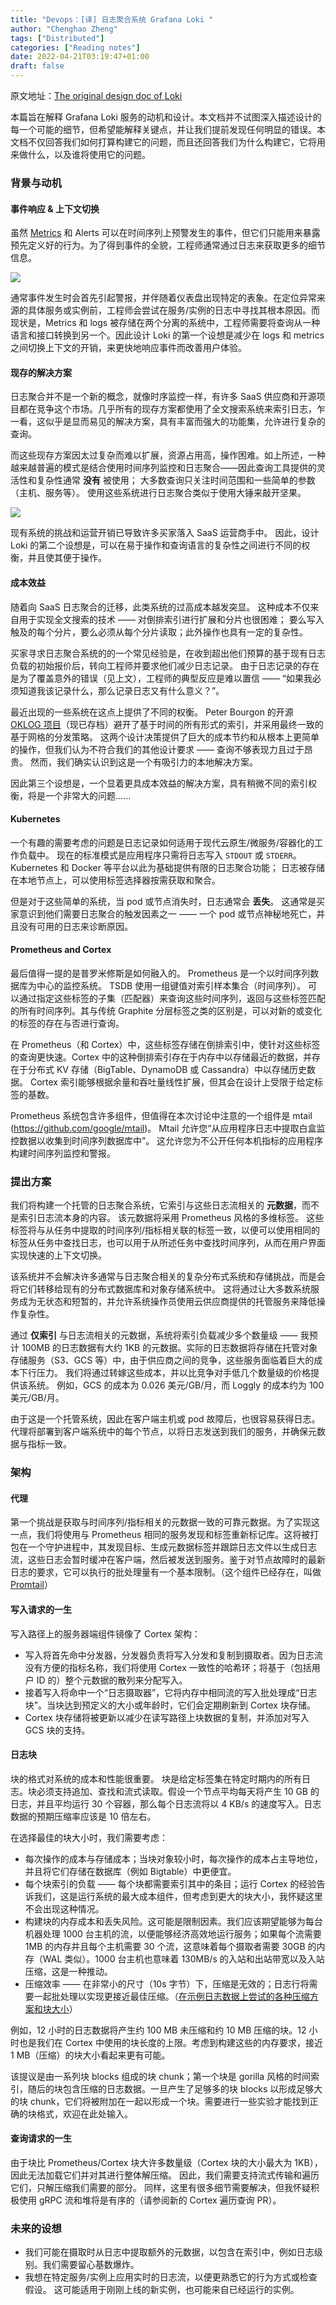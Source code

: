 ```yaml
---
title: "Devops：[译] 日志聚合系统 Grafana Loki "
author: "Chenghao Zheng"
tags: ["Distributed"]
categories: ["Reading notes"]
date: 2022-04-21T03:19:47+01:00
draft: false
---
```


原文地址：[The original design doc of Loki](https://docs.google.com/document/d/11tjK_lvp1-SVsFZjgOTr1vV3-q6vBAsZYIQ5ZeYBkyM/view)

本篇旨在解释 Grafana Loki 服务的动机和设计。本文档并不试图深入描述设计的每一个可能的细节，但希望能解释关键点，并让我们提前发现任何明显的错误。本文档不仅回答我们如何打算构建它的问题，而且还回答我们为什么构建它，它将用来做什么，以及谁将使用它的问题。

### 背景与动机

#### 事件响应 & 上下文切换

虽然 [Metrics](https://grafana.com/metrics/) 和 Alerts 可以在时间序列上预警发生的事件，但它们只能用来暴露预先定义好的行为。为了得到事件的全貌，工程师通常通过日志来获取更多的细节信息。

![](/images/loki-incident-response.png)

通常事件发生时会首先引起警报，并伴随着仪表盘出现特定的表象。在定位异常来源的具体服务或实例前，工程师会尝试在服务/实例的日志中寻找其根本原因。而现状是，Metrics 和 logs 被存储在两个分离的系统中，工程师需要将查询从一种语言和接口转换到另一个。因此设计 Loki 的第一个设想是减少在 logs 和 metrics 之间切换上下文的开销，来更快地响应事件而改善用户体验。

#### 现存的解决方案

日志聚合并不是一个新的概念，就像时序监控一样，有许多 SaaS 供应商和开源项目都在竞争这个市场。几乎所有的现存方案都使用了全文搜索系统来索引日志，乍一看，这似乎是显而易见的解决方案，具有丰富而强大的功能集，允许进行复杂的查询。

而这些现存方案因太过复杂而难以扩展，资源占用高，操作困难。如上所述，一种越来越普遍的模式是结合使用时间序列监控和日志聚合——因此查询工具提供的灵活性和复杂性通常 **没有** 被使用； 大多数查询只关注时间范围和一些简单的参数（主机、服务等）。 使用这些系统进行日志聚合类似于使用大锤来敲开坚果。

![](/images/loki-existing-solution.png)

现有系统的挑战和运营开销已导致许多买家落入 SaaS 运营商手中。 因此，设计 Loki 的第二个设想是，可以在易于操作和查询语言的复杂性之间进行不同的权衡，并且使其便于操作。

#### 成本效益

随着向 SaaS 日志聚合的迁移，此类系统的过高成本越发突显。 这种成本不仅来自用于实现全文搜索的技术 —— 对倒排索引进行扩展和分片也很困难； 要么写入触及的每个分片，要么必须从每个分片读取；此外操作也具有一定的复杂性。

买家寻求日志聚合系统的的一个常见经验是，在收到超出他们预算的基于现有日志负载的初始报价后，转向工程师并要求他们减少日志记录。 由于日志记录的存在是为了覆盖意外的错误（见上文），工程师的典型反应是难以置信 —— “如果我必须知道我该记录什么，那么记录日志又有什么意义？”。

最近出现的一些系统在这点上提供了不同的权衡。 Peter Bourgon 的开源 [OKLOG 项目](https://github.com/oklog/oklog)（现已存档）避开了基于时间的所有形式的索引，并采用最终一致的基于网格的分发策略。 这两个设计决策提供了巨大的成本节约和从根本上更简单的操作，但我们认为不符合我们的其他设计要求 —— 查询不够表现力且过于昂贵。 然而，我们确实认识到这是一个有吸引力的本地解决方案。

因此第三个设想是，一个显着更具成本效益的解决方案，具有稍微不同的索引权衡，将是一个非常大的问题......

#### Kubernetes

一个有趣的需要考虑的问题是日志记录如何适用于现代云原生/微服务/容器化的工作负载中。 现在的标准模式是应用程序只需将日志写入 `STDOUT` 或 `STDERR`。 Kubernetes 和 Docker 等平台以此为基础提供有限的日志聚合功能； 日志被存储在本地节点上，可以使用标签选择器按需获取和聚合。

但是对于这些简单的系统，当 pod 或节点消失时，日志通常会 **丢失**。 这通常是买家意识到他们需要日志聚合的触发因素之一 —— 一个 pod 或节点神秘地死亡，并且没有可用的日志来诊断原因。

#### Prometheus and Cortex

最后值得一提的是普罗米修斯是如何融入的。 Prometheus 是一个以时间序列数据库为中心的监控系统。 TSDB 使用一组键值对索引样本集合（时间序列）。 可以通过指定这些标签的子集（匹配器）来查询这些时间序列，返回与这些标签匹配的所有时间序列。其与传统 Graphite 分层标签之类的区别是，可以对新的或变化的标签的存在与否进行查询。

在 Prometheus（和 Cortex）中，这些标签存储在倒排索引中，使针对这些标签的查询更快速。Cortex 中的这种倒排索引存在于内存中以存储最近的数据，并存在于分布式 KV 存储（BigTable、DynamoDB 或 Cassandra）中以存储历史数据。 Cortex 索引能够根据余量和吞吐量线性扩展，但其会在设计上受限于给定标签的基数。

Prometheus 系统包含许多组件，但值得在本次讨论中注意的一个组件是 mtail (https://github.com/google/mtail)。 Mtail 允许您“从应用程序日志中提取白盒监控数据以收集到时间序列数据库中”。 这允许您为不公开任何本机指标的应用程序构建时间序列监控和警报。

### 提出方案

我们将构建一个托管的日志聚合系统，它索引与这些日志流相关的 **元数据**，而不是索引日志流本身的内容。 该元数据将采用 Prometheus 风格的多维标签。 这些标签将与从任务中提取的时间序列/指标相关联的标签一致，以便可以使用相同的标签从任务中查找日志，也可以用于从所述任务中查找时间序列，从而在用户界面实现快速的上下文切换。

该系统并不会解决许多通常与日志聚合相关的复杂分布式系统和存储挑战，而是会将它们转移给现有的分布式数据库和对象存储系统中。 这将通过让大多数系统服务成为无状态和短暂的，并允许系统操作员使用云供应商提供的托管服务来降低操作复杂性。

通过 **仅索引** 与日志流相关的元数据，系统将索引负载减少多个数量级 —— 我预计 100MB 的日志数据有大约 1KB 的元数据。实际的日志数据将存储在托管对象存储服务（S3、GCS 等）中，由于供应商之间的竞争，这些服务面临着巨大的成本下行压力。 我们将通过转嫁这些成本，并以比竞争对手低几个数量级的价格提供该系统。 例如，GCS 的成本为 0.026 美元/GB/月，而 Loggly 的成本约为 100 美元/GB/月。

由于这是一个托管系统，因此在客户端主机或 pod 故障后，也很容易获得日志。代理将部署到客户端系统中的每个节点，以将日志发送到我们的服务，并确保元数据与指标一致。

### 架构

#### 代理

第一个挑战是获取与时间序列/指标相关的元数据一致的可靠元数据。为了实现这一点，我们将使用与 Prometheus 相同的服务发现和标签重新标记库。这将被打包在一个守护进程中，其发现目标、生成元数据标签并跟踪日志文件以生成日志流，这些日志会暂时缓冲在客户端，然后被发送到服务。鉴于对节点故障时的最新日志的要求，它可以执行的批处理量有一个基本限制。（这个组件已经存在，叫做 [Promtail](https://github.com/grafana/loki/tree/main/clients/pkg/promtail)）

#### 写入请求的一生

写入路径上的服务器端组件镜像了 Cortex 架构：

* 写入将首先命中分发器，分发器负责将写入分发和复制到摄取者。因为日志流没有方便的指标名称，我们将使用 Cortex 一致性的哈希环；将基于（包括用户 ID 的）整个元数据的散列来分配写入。
* 接着写入将命中一个“日志摄取器”，它将内存中相同流的写入批处理成“日志块”。当块达到预定义的大小或年龄时，它们会定期刷新到 Cortex 块存储。
* Cortex 块存储将被更新以减少在读写路径上块数据的复制，并添加对写入 GCS 块的支持。

#### 日志块

块的格式对系统的成本和性能很重要。 块是给定标签集在特定时期内的所有日志。块必须支持追加、查找和流式读取。假设一个节点平均每天将产生 10 GB 的日志，并且平均运行 30 个容器，那么每个日志流将以 4 KB/s 的速度写入。日志数据的预期压缩率应该是 10 倍左右。

在选择最佳的块大小时，我们需要考虑：

* 每次操作的成本与存储成本；当块对象较小时，每次操作的成本占主导地位，并且将它们存储在数据库（例如 Bigtable）中更便宜。
* 每个块索引的负载 —— 每个块都需要索引其中的条目；运行 Cortex 的经验告诉我们，这是运行系统的最大成本组件，但考虑到更大的块大小，我怀疑这里不会出现这种情况。
* 构建块的内存成本和丢失风险。这可能是限制因素。我们应该期望能够为每台机器处理 1000 台主机的流，以便能够经济高效地运行服务；如果每个流需要 1MB 的内存并且每个主机需要 30 个流，这意味着每个摄取者需要 30GB 的内存（WAL 类似）。1000 台主机也意味着 130MB/s 的入站和出站带宽以及入站压缩，这是一种推动。
* 压缩效率 —— 在非常小的尺寸（10s 字节）下，压缩是无效的；日志行将需要一起批处理以实现更接近最佳压缩。（[在示例日志数据上尝试的各种压缩方案和块大小](https://docs.google.com/spreadsheets/d/1zTtln0kKspSWsHtwmamZzSnsHspHQigd-1jotZ8l9gc/edit#gid=0)）

例如，12 小时的日志数据将产生约 100 MB 未压缩和约 10 MB 压缩的块。12 小时也是我们在 Cortex 中使用的块长度的上限。考虑到构建这些的内存要求，接近 1 MB（压缩）的块大小看起来更有可能。

该提议是由一系列块 blocks 组成的块 chunk；第一个块是 gorilla 风格的时间索引，随后的块包含压缩的日志数据。一旦产生了足够多的块 blocks 以形成足够大的块 chunk，它们将被附加在一起以形成一个块。需要进行一些实验才能找到正确的块格式，欢迎在此处输入。

#### 查询请求的一生

由于块比 Prometheus/Cortex 块大许多数量级（Cortex 块的大小最大为 1KB），因此无法加载它们并对其进行整体解压缩。 因此，我们需要支持流式传输和遍历它们，只解压缩我们需要的部分。 同样，这里有很多细节需要解决，但我怀疑积极使用 gRPC 流和堆将是有序的（请参阅新的 Cortex 遍历查询 PR）。

### 未来的设想

* 我们可能在摄取时从日志中提取额外的元数据，以包含在索引中，例如日志级别。我们需要留心基数爆炸。
* 我想在特定服务/实例上应用实时的日志流，以便更熟悉它的行为方式或检查假设。 这可能适用于刚刚上线的新实例，也可能来自已经运行的实例。











